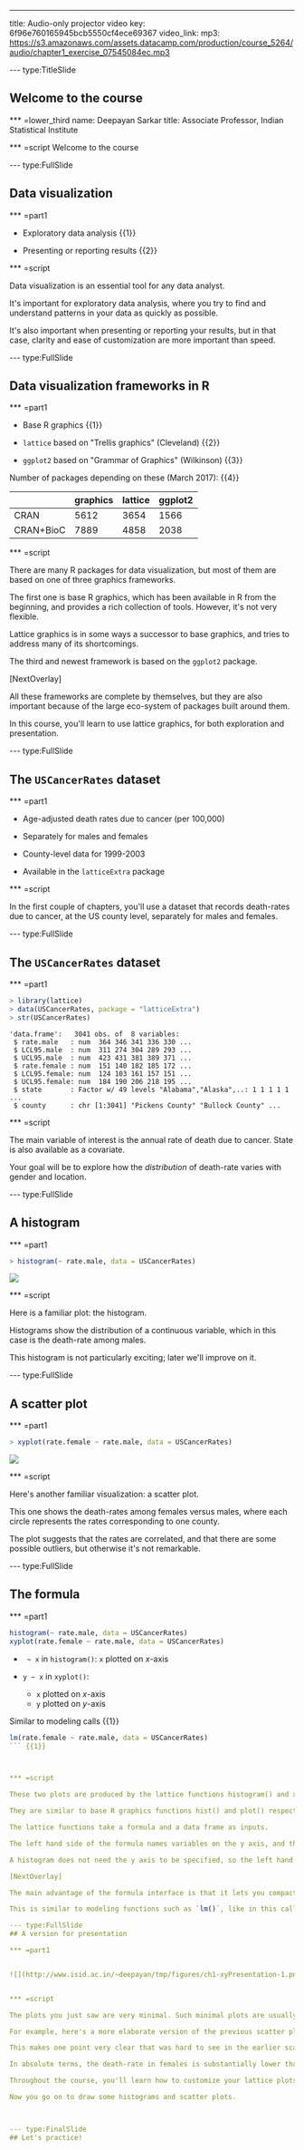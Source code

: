 ---
title: Audio-only projector video
key: 6f96e760165945bcb5550cf4ece69367
video_link:
  mp3: https://s3.amazonaws.com/assets.datacamp.com/production/course_5264/audio/chapter1_exercise_07545084ec.mp3

--- type:TitleSlide
## Welcome to the course

*** =lower_third
name: Deepayan Sarkar
title: Associate Professor, Indian Statistical Institute

*** =script
Welcome to the course

--- type:FullSlide
## Data visualization

*** =part1

* Exploratory data analysis {{1}}

* Presenting or reporting results {{2}}


*** =script

Data visualization is an essential tool for any data analyst.

It's important for exploratory data analysis, where you try to find and understand patterns in your data as quickly as possible.

It's also important when presenting or reporting your results, but in that case, clarity and ease of customization are more important than speed.


--- type:FullSlide
## Data visualization frameworks in R

*** =part1

* Base R graphics {{1}}

* `lattice` based on "Trellis graphics" (Cleveland) {{2}}

* `ggplot2` based on "Grammar of Graphics" (Wilkinson) {{3}}


Number of packages depending on these (March 2017): {{4}}


|         | graphics| lattice| ggplot2|
|---------|---------|--------|--------|
|CRAN     |     5612|    3654|    1566|
|CRAN+BioC|     7889|    4858|    2038| {{4}}



*** =script


There are many R packages for data visualization, but most of them are based on one of three graphics frameworks.

The first one is base R graphics, which has been available in R from the beginning, and provides a rich collection of tools. However, it's not very flexible.

Lattice graphics is in some ways a successor to base graphics, and tries to address many of its shortcomings.

The third and newest framework is based on the `ggplot2` package.

[NextOverlay]

All these frameworks are complete by themselves, but they are also important because of the large eco-system of packages built around them.

In this course, you'll learn to use lattice graphics, for both exploration and presentation.

--- type:FullSlide
## The `USCancerRates` dataset

*** =part1

* Age-adjusted death rates due to cancer (per 100,000)

* Separately for males and females

* County-level data for 1999-2003

* Available in the `latticeExtra` package


*** =script

In the first couple of chapters, you'll use a dataset that records death-rates due to cancer, at the US county level, separately for males and females.

--- type:FullSlide
## The `USCancerRates` dataset

*** =part1

```r
> library(lattice)
> data(USCancerRates, package = "latticeExtra")
> str(USCancerRates)
```

```
'data.frame':	3041 obs. of  8 variables:
 $ rate.male   : num  364 346 341 336 330 ...
 $ LCL95.male  : num  311 274 304 289 293 ...
 $ UCL95.male  : num  423 431 381 389 371 ...
 $ rate.female : num  151 140 182 185 172 ...
 $ LCL95.female: num  124 103 161 157 151 ...
 $ UCL95.female: num  184 190 206 218 195 ...
 $ state       : Factor w/ 49 levels "Alabama","Alaska",..: 1 1 1 1 1 ...
 $ county      : chr [1:3041] "Pickens County" "Bullock County" ...
```


*** =script

The main variable of interest is the annual rate of death due to cancer. State is also available as a covariate.

Your goal will be to explore how the _distribution_ of death-rate varies with gender and location.

--- type:FullSlide
## A histogram

*** =part1

```r
> histogram(~ rate.male, data = USCancerRates)
```

![](http://www.isid.ac.in/~deepayan/tmp/figures/ch1-hist1-1.png)

*** =script

Here is a familiar plot: the histogram.

Histograms show the distribution of a continuous variable, which in this case is the death-rate among males.

This histogram is not particularly exciting; later we'll improve on it.


--- type:FullSlide
## A scatter plot

*** =part1

```r
> xyplot(rate.female ~ rate.male, data = USCancerRates)
```


![](http://www.isid.ac.in/~deepayan/tmp/figures/ch1-xy1-1.png)


*** =script

Here's another familiar visualization: a scatter plot.

This one shows the death-rates among females versus males, where each circle represents the rates corresponding to one county.

The plot suggests that the rates are correlated, and that there are some possible outliers, but otherwise it's not remarkable.

--- type:FullSlide
## The formula

*** =part1

```r
histogram(~ rate.male, data = USCancerRates)
xyplot(rate.female ~ rate.male, data = USCancerRates)
```

* ` ~ x` in `histogram()`:  `x` plotted on $x$-axis

* `y ~ x` in `xyplot()`:
	* `x` plotted on $x$-axis
	* `y` plotted on $y$-axis


Similar to modeling calls {{1}}
```r
lm(rate.female ~ rate.male, data = USCancerRates)
``` {{1}}



*** =script

These two plots are produced by the lattice functions histogram() and xyplot().

They are similar to base R graphics functions hist() and plot() respectively, but one important difference is in how the variables in the plot are specified.

The lattice functions take a formula and a data frame as inputs.

The left hand side of the formula names variables on the y axis, and the right-hand side names variables on the x axis.

A histogram does not need the y axis to be specified, so the left hand side remains blank in that case.

[NextOverlay]

The main advantage of the formula interface is that it lets you compactly describe the plot without making all the variables in the dataset visible in the workspace.

This is similar to modeling functions such as `lm()`, like in this call to fit a linear regression model with `rate.female` as response and `rate.male` as predictor.

--- type:FullSlide
## A version for presentation

*** =part1


![](http://www.isid.ac.in/~deepayan/tmp/figures/ch1-xyPresentation-1.png)


*** =script

The plots you just saw are very minimal. Such minimal plots are usually sufficient for exploration, but for presentation purposes, plots needs to be more polished.

For example, here's a more elaborate version of the previous scatter plot. It has more descriptive labels, a reference grid, and a reference line along the "y equals x" diagonal.

This makes one point very clear that was hard to see in the earlier scatter plot.

In absolute terms, the death-rate in females is substantially lower than in males, for almost all counties.

Throughout the course, you'll learn how to customize your lattice plots in different ways.

Now you go on to draw some histograms and scatter plots.



--- type:FinalSlide
## Let's practice!
